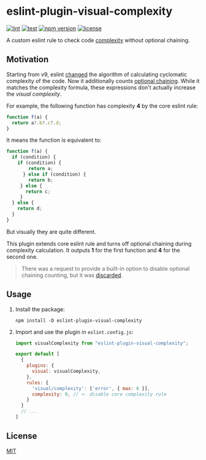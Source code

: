# eslint-plugin-visual-complexity

[![lint](https://github.com/vitalets/eslint-plugin-visual-complexity/actions/workflows/lint.yaml/badge.svg)](https://github.com/vitalets/eslint-plugin-visual-complexity/actions/workflows/lint.yaml)
[![test](https://github.com/vitalets/eslint-plugin-visual-complexity/actions/workflows/test.yaml/badge.svg)](https://github.com/vitalets/eslint-plugin-visual-complexity/actions/workflows/test.yaml)
[![npm version](https://img.shields.io/npm/v/eslint-plugin-visual-complexity)](https://www.npmjs.com/package/eslint-plugin-visual-complexity)
[![license](https://img.shields.io/npm/l/eslint-plugin-visual-complexity)](https://github.com/vitalets/eslint-plugin-visual-complexity/blob/main/LICENSE)

A custom eslint rule to check code [complexity](https://eslint.org/docs/latest/rules/complexity) without optional chaining.

## Motivation
Starting from v9, eslint [changed](https://github.com/eslint/eslint/issues/18060) the algorithm of calculating cyclomatic complexity of the code. Now it additionally counts [optional chaining](https://developer.mozilla.org/en-US/docs/Web/JavaScript/Reference/Operators/Optional_chaining). While it matches the complexity formula, these expressions don't actually increase the _visual complexity_.

For example, the following function has complexity **4** by the core eslint rule:

```js
function f(a) {
  return a?.b?.c?.d;
}
```

It means the function is equivalent to:
```js
function f(a) {
  if (condition) {
    if (condition) {
        return a;
      } else if (condition) {
        return b;
     } else {
       return c;
     }
  } else {
    return d;
  }
}
```
But visually they are quite different. 

This plugin extends core eslint rule and 
turns off optional chaining during complexity calculation. It outputs **1** for the first function and **4** for the second one.

> There was a request to provide a built-in option to disable optional chaining counting, but it was [discarded](https://github.com/eslint/eslint/issues/18432).

## Usage

1. Install the package:
    ```
    npm install -D eslint-plugin-visual-complexity
    ```

2. Import and use the plugin in `eslint.config.js`:
    ```js
    import visualComplexity from "eslint-plugin-visual-complexity";

    export default [
      {
        plugins: {
          visual: visualComplexity,
        },
        rules: {
          'visual/complexity': ['error', { max: 6 }],
          complexity: 0, // <- disable core complexity rule
        }
      }
      // ...
    ]
    ```

## License
[MIT](https://github.com/vitalets/eslint-plugin-visual-complexity/blob/main/LICENSE)
